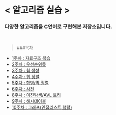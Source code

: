 # < 알고리즘 실습 >

### 다양한 알고리즘을 C언어로 구현해본 저장소입니다.

<br>

> ###목차
- <a href="\week1">1주차 : 자료구조 복습</a>
- <a href="\week2">2주차 : 우선순위큐</a>
- <a href="\week3">3주차 : 힙 생성</a>
- <a href="\week4">4주차 : 힙 정렬</a>
- <a href="\week5">5주차 : 합병/퀵 정렬</a>
- <a href="\week6">6주차 : 사전</a>
- <a href="\week8">8주차 : 이진탐색/AVL 트리</a>
- <a href="\week9">9주차 : 해시테이블</a>
- <a href="\week10">10주차 : 그래프(인접리스트,행렬)</a>